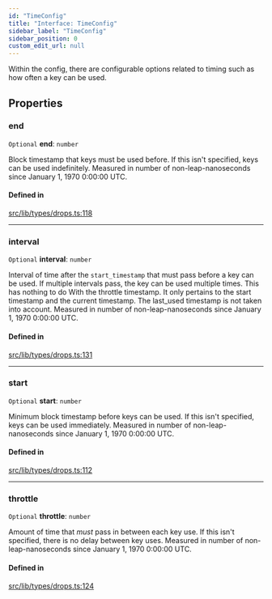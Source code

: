 ```yaml
---
id: "TimeConfig"
title: "Interface: TimeConfig"
sidebar_label: "TimeConfig"
sidebar_position: 0
custom_edit_url: null
---
```


Within the config, there are configurable options related to timing such as how often a key can be used.

## Properties

### end

 `Optional` **end**: `number`

Block timestamp that keys must be used before. If this isn't specified, keys can be used indefinitely.
Measured in number of non-leap-nanoseconds since January 1, 1970 0:00:00 UTC.

#### Defined in

[src/lib/types/drops.ts:118](https://github.com/keypom/keypom-js/blob/9d8244ce/src/lib/types/drops.ts#L118)

___

### interval

 `Optional` **interval**: `number`

Interval of time after the `start_timestamp` that must pass before a key can be used. If multiple intervals pass, the key can be used multiple times. 
This has nothing to do With the throttle timestamp. It only pertains to the start timestamp and the current timestamp. The last_used timestamp is not taken into account.
Measured in number of non-leap-nanoseconds since January 1, 1970 0:00:00 UTC.

#### Defined in

[src/lib/types/drops.ts:131](https://github.com/keypom/keypom-js/blob/9d8244ce/src/lib/types/drops.ts#L131)

___

### start

 `Optional` **start**: `number`

Minimum block timestamp before keys can be used. If this isn't specified, keys can be used immediately.
Measured in number of non-leap-nanoseconds since January 1, 1970 0:00:00 UTC.

#### Defined in

[src/lib/types/drops.ts:112](https://github.com/keypom/keypom-js/blob/9d8244ce/src/lib/types/drops.ts#L112)

___

### throttle

 `Optional` **throttle**: `number`

Amount of time that *must* pass in between each key use. If this isn't specified, there is no delay between key uses.
Measured in number of non-leap-nanoseconds since January 1, 1970 0:00:00 UTC.

#### Defined in

[src/lib/types/drops.ts:124](https://github.com/keypom/keypom-js/blob/9d8244ce/src/lib/types/drops.ts#L124)
